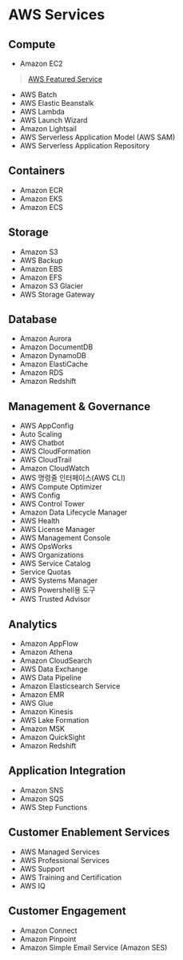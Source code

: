 AWS Services
============

Compute
--------
+ Amazon EC2
> [AWS Featured Service][a]

[a]:https://github.com/kimhaen/AWS/blob/master/Cloud%20Practitioner/1.2%20AWS%20Featured%20Services.md

+ AWS Batch
+ AWS Elastic Beanstalk
+ AWS Lambda
+ AWS Launch Wizard
+ Amazon Lightsail
+ AWS Serverless Application Model (AWS SAM)
+ AWS Serverless Application Repository

Containers
--------
+ Amazon ECR
+ Amazon EKS
+ Amazon ECS

Storage
--------

+ Amazon S3
+ AWS Backup
+ Amazon EBS
+ Amazon EFS
+ Amazon S3 Glacier
+ AWS Storage Gateway

Database
--------

+ Amazon Aurora
+ Amazon DocumentDB
+ Amazon DynamoDB
+ Amazon ElastiCache
+ Amazon RDS
+ Amazon Redshift

Management & Governance
--------

+ AWS AppConfig
+ Auto Scaling
+ AWS Chatbot
+ AWS CloudFormation
+ AWS CloudTrail
+ Amazon CloudWatch
+ AWS 명령줄 인터페이스(AWS CLI)
+ AWS Compute Optimizer
+ AWS Config
+ AWS Control Tower
+ Amazon Data Lifecycle Manager
+ AWS Health
+ AWS License Manager
+ AWS Management Console
+ AWS OpsWorks
+ AWS Organizations
+ AWS Service Catalog
+ Service Quotas
+ AWS Systems Manager
+ AWS Powershell용 도구
+ AWS Trusted Advisor

Analytics
--------

+ Amazon AppFlow
+ Amazon Athena
+ Amazon CloudSearch
+ AWS Data Exchange
+ AWS Data Pipeline
+ Amazon Elasticsearch Service
+ Amazon EMR
+ AWS Glue
+ Amazon Kinesis
+ AWS Lake Formation
+ Amazon MSK
+ Amazon QuickSight
+ Amazon Redshift

Application Integration
--------

+ Amazon SNS
+ Amazon SQS
+ AWS Step Functions


Customer Enablement Services
--------
+ AWS Managed Services
+ AWS Professional Services
+ AWS Support
+ AWS Training and Certification
+ AWS IQ

Customer Engagement
------------
+ Amazon Connect
+ Amazon Pinpoint
+ Amazon Simple Email Service (Amazon SES)
